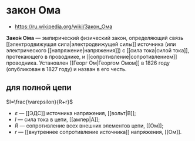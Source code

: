 # закон Ома
- https://ru.wikipedia.org/wiki/Закон_Ома

**Зако́н О́ма** — эмпирический физический закон, определяющий связь [[электродвижущая сила|электродвижущей силы]] источника (или электрического [[напряжение|напряжения]]) с [[сила тока|силой тока]], протекающего в проводнике, и [[сопротивление|сопротивлением]] проводника. Установлен [[Георг Ом|Георгом Омом]] в 1826 году (опубликован в 1827 году) и назван в его честь.

## для полной цепи

$I=\frac{\varepsilon}{R+r}$

- $\varepsilon$ — [[ЭДС]] источника напряжения, [[вольт|В]];
- $I$ — сила тока в цепи, [[ампер|А]];
- $R$ — сопротивление всех внешних элементов цепи, [[Ом]];
- $r$ — [[внутреннее сопротивление источника]] напряжения, [[Ом]].
